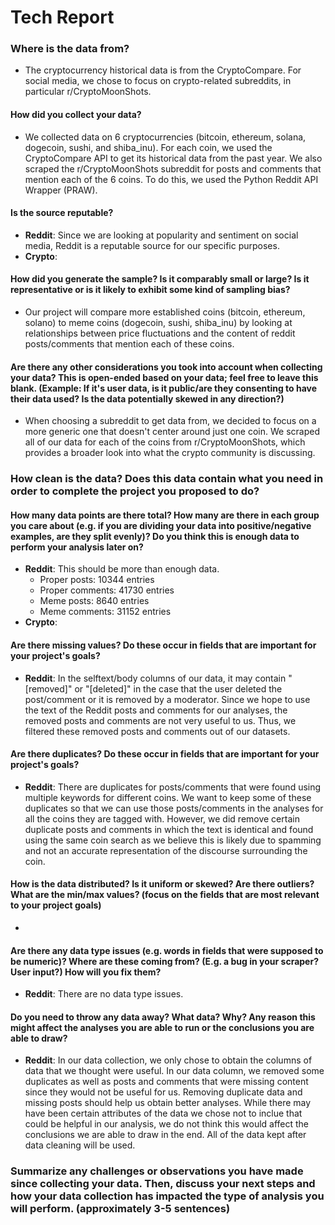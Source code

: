 # Tech Report

### **Where is the data from?**
- The cryptocurrency historical data is from the CryptoCompare. For social media, we chose to focus on crypto-related subreddits, in particular r/CryptoMoonShots.

#### **How did you collect your data?**
- We collected data on 6 cryptocurrencies (bitcoin, ethereum, solana, dogecoin, sushi, and shiba_inu). For each coin, we used the CryptoCompare API to get its historical data from the past year. We also scraped the r/CryptoMoonShots subreddit for posts and comments that mention each of the 6 coins. To do this, we used the Python Reddit API Wrapper (PRAW).

#### **Is the source reputable?**
- **Reddit**: Since we are looking at popularity and sentiment on social media, Reddit is a reputable source for our specific purposes.
- **Crypto**: 

#### **How did you generate the sample? Is it comparably small or large? Is it representative or is it likely to exhibit some kind of sampling bias?**
- Our project will compare more established coins (bitcoin, ethereum, solano) to meme coins (dogecoin, sushi, shiba_inu) by looking at relationships between price fluctuations and the content of reddit posts/comments that mention each of these coins.

#### **Are there any other considerations you took into account when collecting your data? This is open-ended based on your data; feel free to leave this blank. (Example: If it's user data, is it public/are they consenting to have their data used? Is the data potentially skewed in any direction?)**
- When choosing a subreddit to get data from, we decided to focus on a more generic one that doesn't center around just one coin. We scraped all of our data for each of the coins from r/CryptoMoonShots, which provides a broader look into what the crypto community is discussing. 

### **How clean is the data? Does this data contain what you need in order to complete the project you proposed to do?**
 
#### **How many data points are there total? How many are there in each group you care about (e.g. if you are dividing your data into positive/negative examples, are they split evenly)? Do you think this is enough data to perform your analysis later on?**

- **Reddit**: This should be more than enough data.
    - Proper posts: 10344 entries 
    - Proper comments: 41730 entries
    - Meme posts: 8640 entries
    - Meme comments: 31152 entries
- **Crypto**:


#### Are there missing values? Do these occur in fields that are important for your project's goals?
- **Reddit**: In the selftext/body columns of our data, it may contain "[removed]" or "[deleted]" in the case that the user deleted the post/comment or it is removed by a moderator. Since we hope to use the text of the Reddit posts and comments for our analyses, the removed posts and comments are not very useful to us. Thus, we filtered these removed posts and comments out of our datasets. 


#### Are there duplicates? Do these occur in fields that are important for your project's goals?
- **Reddit**: There are duplicates for posts/comments that were found using multiple keywords for different coins. We want to keep some of these duplicates so that we can use those posts/comments in the analyses for all the coins they are tagged with. However, we did remove certain duplicate posts and comments in which the text is identical and found using the same coin search as we believe this is likely due to spamming and not an accurate representation of the discourse surrounding the coin. 


#### How is the data distributed? Is it uniform or skewed? Are there outliers? What are the min/max values? (focus on the fields that are most relevant to your project goals)
- 

#### Are there any data type issues (e.g. words in fields that were supposed to be numeric)? Where are these coming from? (E.g. a bug in your scraper? User input?) How will you fix them?
- **Reddit**: There are no data type issues.

#### Do you need to throw any data away? What data? Why? Any reason this might affect the analyses you are able to run or the conclusions you are able to draw?
- **Reddit**: In our data collection, we only chose to obtain the columns of data that we thought were useful. In our data column, we removed some duplicates as well as posts and comments that were missing content since they would not be useful for us. Removing duplicate data and missing posts should help us obtain better analyses. While there may have been certain attributes of the data we chose not to inclue that could be helpful in our analysis, we do not think this would affect the conclusions we are able to draw in the end. All of the data kept after data cleaning will be used. 

### Summarize any challenges or observations you have made since collecting your data. Then, discuss your next steps and how your data collection has impacted the type of analysis you will perform. (approximately 3-5 sentences)
